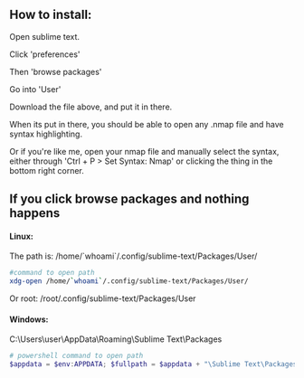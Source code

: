 <h2>How to install:</h2>

Open sublime text.

Click 'preferences'

Then 'browse packages' 

Go into 'User'

Download the file above, and put it in there.

When its put in there, you should be able to open any .nmap file and have syntax highlighting. 

Or if you're like me, open your nmap file and manually select the syntax, either through 'Ctrl + P > Set Syntax: Nmap' or clicking the thing in the bottom right corner.

<h2>If you click browse packages and nothing happens</h2>
<h4>Linux:</h5>
The path is:
/home/`whoami`/.config/sublime-text/Packages/User/

```bash
#command to open path
xdg-open /home/`whoami`/.config/sublime-text/Packages/User/
```

Or root:
/root/.config/sublime-text/Packages/User

<h4>Windows:</h4>
C:\Users\user\AppData\Roaming\Sublime Text\Packages

```powershell
# powershell command to open path
$appdata = $env:APPDATA; $fullpath = $appdata + "\Sublime Text\Packages\User"; start $fullpath
```
